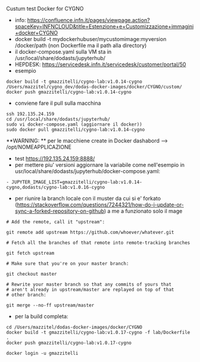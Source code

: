 Custum test Docker for CYGNO


* info: https://confluence.infn.it/pages/viewpage.action?spaceKey=INFNCLOUD&title=Estenzione+e+Customizzazione+immagini+docker+CYGNO
* docker build -t mydockerhubuser/mycustomimage:myversion /docker/path (non Dockerfile ma il path alla directory)
* il docker-compose.yaml sulla VM sta in /usr/local/share/dodasts/jupyterhub/
* HEPDESK: https://servicedesk.infn.it/servicedesk/customer/portal/50
* esempio 
```
docker build -t gmazzitelli/cygno-lab:v1.0.14-cygno /Users/mazzitel/cygno_dev/dodas-docker-images/docker/CYGNO/custom/
docker push gmazzitelli/cygno-lab:v1.0.14-cygno
```
* conviene fare il pull sulla macchina
```
ssh 192.135.24.159
cd /usr/local/share/dodasts/jupyterhub/
sudo vi docker-compose.yaml (aggiornare il docker))
sudo docker pull gmazzitelli/cygno-lab:v1.0.14-cygno
```
**WARNING: ** per le macchiene create in Docker dashabord --> /opt/NOMEAPPLICAZIONE
* test https://192.135.24.159:8888/
* per mettere piu' versioni aggiornare la variabile come nell'esempio in usr/local/share/dodasts/jupyterhub/docker-compose.yaml: 
```
- JUPYTER_IMAGE_LIST=gmazzitelli/cygno-lab:v1.0.14-cygno,dodasts/cygno-lab:v1.0.16-cygno
```
* per riunire la branch locale con il muster da cui si e' forkato (https://stackoverflow.com/questions/7244321/how-do-i-update-or-sync-a-forked-repository-on-github) a me a funzionato solo il mage
```
# Add the remote, call it "upstream":

git remote add upstream https://github.com/whoever/whatever.git

# Fetch all the branches of that remote into remote-tracking branches

git fetch upstream

# Make sure that you're on your master branch:

git checkout master

# Rewrite your master branch so that any commits of yours that
# aren't already in upstream/master are replayed on top of that
# other branch:

git merge --no-ff upstream/master 
```
* per la build completa:
```
cd /Users/mazzitel/dodas-docker-images/docker/CYGNO
docker build -t gmazzitelli/cygno-lab:v1.0.17-cygno -f lab/Dockerfile .
docker push gmazzitelli/cygno-lab:v1.0.17-cygno
```
```
docker login -u gmazzitelli
```
